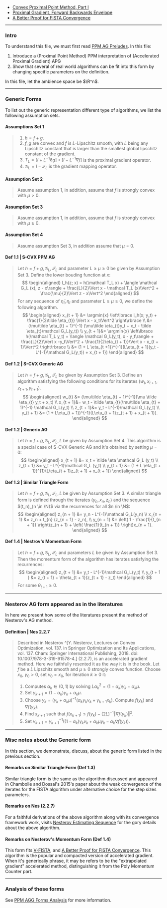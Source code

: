 - [Convex Proximal Point Method, Part I](Convex%20Proximal%20Point%20Method,%20Part%20I.md)
- [Proximal Gradient, Forward Backwards Envelope](Proximal%20Gradient,%20Forward%20Backwards%20Envelope.md)
- [A Better Proof for FISTA Convergence](A%20Better%20Proof%20for%20FISTA%20Convergence.md)

---
### **Intro**

To understand this file, we must first read [PPM AG Preludes](PPM%20AG%20Preludes.md). 
In this file: 
1. Introduce a (Proximal Point Method) PPM interpretation of (Accelerated Proximal Gradient) APG
2. Show that several of real world algorithms can be fit into this form by changing specific parameters on the definition. 

In this file, let the ambience space be $\R^n$. 

---
### **Generic Forms**

To list out the generic representation different type of algorithms, we list the following assumption sets. 

#### **Assumptions Set 1**
> 1. $h = f + g$. 
> 2. $f, g$ are convex and $f$ is $L$-Lipschitz smooth, with $L$ being any Lipschitz constant that is larger than the smallest global lipschitz constant of the gradient. 
> 3. $T_L = [I + L^{-1}\partial g]\circ [I - L^{-1}\nabla f]$ is the proximal gradient operator. 
> 4. $\mathcal G_L = I - \mathcal T_L$ is the gradient mapping operator. 


#### **Assumption Set 2**
> Assume assumption 1, in addition, assume that $f$ is strongly convex with $\mu > 0$. 


#### **Assumption Set 3**
> Assume assumption 1, in addition, assume that $f$ is strongly convex with $\mu \ge 0$. 

#### **Assumption Set 4**
> Assume assumption Set 3, in addition assume that $\mu = 0$. 


#### **Def 1.1 | S-CVX PPM AG**
> Let $h = f + g, \mathcal G_L, \mathcal T_L$ and parameter $L \ge \mu \ge 0$ be given by Assumption Set 3. 
> Define the lower bouding function at $x$: 
> $$
> \begin{aligned}
>     l_h(z; x) = h(\mathcal T_L x) + \langle \mathcal G_L (x), z - x\rangle
>     + 
>     \frac{L}{2}\Vert x - \mathcal T_L (x)\Vert^2 + \frac{\mu}{2}\Vert z - x\Vert^2
> \end{aligned}
> $$
> For any sequence of $\tilde \eta_t, \eta_t$ and parameter $L \ge \mu \ge 0$, we define the following algorithm. 
> $$
> \begin{aligned}
>     x_{t + 1} &= \argmin{x} \left\lbrace
>     l_h(x; y_t) + \frac{1}{2\tilde \eta_{t}} 
>     \Vert x - x_t\Vert^2
>     \right\rbrace
>     \\
>     &= (\mu\tilde \eta_{t} + 1)^{-1} 
>     (\mu\tilde \eta_{t}y_t + x_t - \tilde \eta_{t}\mathcal G_L(y_t))
>     \\
>     y_{t + 1}&= 
>     \argmin{x}
>     \left\lbrace
>         h(\mathcal T_L y_t) + \langle \mathcal G_L(y_t), x - y_t\rangle + \frac{L}{2}\Vert x -y_t\Vert^2
>         + \frac{1}{2\eta_{t + 1}}\Vert x - x_{t + 1}\Vert^2
>     \right\rbrace
>     \\
>     &= (1 + L \eta_{t +1})^{-1}(L\eta_{t + 1}(y_t - L^{-1}\mathcal G_L(y_t)) + x_{t + 1})
> \end{aligned}
> $$

#### **Def 1.2 | S-CVX Generic AG**
> Let $h = f + g, \mathcal G_L, \mathcal T_L$ be given by Assumption Set 3. 
> Define an algorithm satisfying the following conditions for its iterates $(w_t, x_{t + 1}, z_{t + 1}, y_{t + 1})$. 
> $$
> \begin{aligned}
>     w_{t} &= (\mu\tilde \eta_{t} + 1)^{-1}(\mu \tilde \eta_{t} y_t + x_t) 
>     \\
>     x_{t + 1}&= w_t - \tilde \eta_{t}(\mu\tilde \eta_{t} + 1)^{-1} \mathcal G_L(y_t)
>     \\
>     z_{t + 1}&= y_t - L^{-1}\mathcal G_L(y_t)
>     \\
>     y_{t + 1} &= (1 + L\eta_{t + 1})^{-1}(L\eta_{t + 1}z_{t + 1} + x_{t + 1}). 
> \end{aligned}
> $$


#### **Def 1.2 | Generic AG**
> Let $h = f + g, \mathcal G_L, \mathcal T_L, L$ be given by Assumption Set 4. 
> This algorithm is a special case of S-CVX Generic AG and it's obtained by setting $\mu = 0$: 
> $$
> \begin{aligned}
>     x_{t + 1} &= x_t + \tilde \eta \mathcal G_L (y_t)
>     \\
>     z_{t + 1} &= y_t - L^{-1}\mathcal G_L (y_t)
>     \\
>     y_{t + 1} &= (1 + L \eta_{t + 1})^{1}(L\eta_{t + 1}z_{t + 1} + x_{t + 1})
> \end{aligned}
> $$


#### **Def 1.3 | Similar Triangle Form**
> Let $h = f + g, \mathcal G_L, \mathcal T_L, L$ be given by Assumption Set 3. 
A similar triangle form is defined through the iterates $(y_n, x_n, z_n)$ and the sequence $(t_n)_{n \in \N}$ via the recurrences for all $n \in \N$: 
> $$
> \begin{aligned}
>     z_{n + 1} &= y_n - L^{-1}\mathcal G_L(y_n)
>     \\
>     x_{n + 1} &= z_n + t_{n} (z_{n + 1} - z_n), 
>     \\
>     y_{n + 1} &= \left(
>         1 - \frac{1}{t_{n + 1}}
>     \right)z_{n + 1} + \left(
>         \frac{1}{t_{n + 1}}
>     \right)x_{n + 1}. 
> \end{aligned}
> $$

#### **Def 1.4 | Nestrov's Momentum Form**
> Let $h = f + g, \mathcal G_L, \mathcal T_L$ and parameters $L$ be given by Assumption Set 3. 
> Then the momentum form of the algorithm has iterates satisfying the recurrences: 
> $$
> \begin{aligned}
>     z_{t + 1} &= y_t - L^{-1}\mathcal G_L(y_t)
>     \\
>     y_{t + 1 } &= z_{t + 1} + \theta_{t + 1}(z_{t + 1} - z_t)
> \end{aligned}
> $$
> For some $\theta_{t + 1} \ge 0$. 


---
### **Nesterov AG form appeared as in the literatures**

In here we present how some of the literatures present the method of Nesterov's AG method.

#### **Definition | Nes 2.2.7**
> Described in Nesterov ^[Y. Nesterov, Lectures on Convex Optimization, vol. 137. in Springer Optimization and Its Applications, vol. 137. Cham: Springer International Publishing, 2018. doi: 10.1007/978-3-319-91578-4.] (2.2.7), is an accelerated gradient method. 
> Here we faithfully resented it as the way it is in the book.
> Let $f$ be a $L$ Lipschitz smooth and $\mu\ge 0$ strongly convex function. 
> Choose $x_0$, $\gamma_0 > 0$, set $v_0 = x_0$, for iteration $k\ge 0$ it: 
> 1. Computes $\alpha_k \in (0, 1)$ by solving $L\alpha_k^2 = (1 - \alpha_k)\gamma_k + \alpha_k \mu$. 
> 2. Set $\gamma_{k + 1} = (1 - \alpha_k)\gamma_k + \alpha_k \mu$. 
> 3. Choose $y_k = (\gamma_k + \alpha_k \mu)^{-1}(\alpha_k \gamma_k v_k + \gamma_{k + 1}x_k)$. Compute $f(y_k)$ and $\nabla f(y_k)$. 
> 4. Find $x_{k + 1}$ such that $f(x_{k + 1}) \le f(y_k) - (2L)^{-1} \Vert \nabla f(y_k)\Vert^2$. 
> 5. Set $v_{k + 1} = \gamma_{k+1}^{-1}((1 - \alpha_k)\gamma_kv_k + \alpha_k \mu y_k - \alpha_k \nabla f(y_k))$. 



---
### **Misc notes about the Generic form**

In this section, we demonstrate, discuss, about the generic form listed in the previous section. 

#### **Remarks on Similar Triangle Form (Def 1.3)**

Similar triangle form is the same as the algorithm discussed and appeared in Chambolle and Dossal's 2015's paper about the weak convergence of the iterates for the FISTA algorithm under alternative choice for the step sizes parameters. 


#### **Remarks on Nes (2.2.7)**

For a faithful derivations of the above algorithm along with its convergence framework work, visits [Nesterov Estimating Sequence](Nesterov%20Original%20Conception%20of%20Momentum%20Method.md) for the gory details about the above algorithm. 

#### **Remarks on Nesterov's Momentum Form (Def 1.4)**

This form fits [V-FISTA](V-FISTA.md), and [A Better Proof for FISTA Convergence](../AMATH%20516%20Numerical%20Optimizations/Proximal%20Methods/A%20Better%20Proof%20for%20FISTA%20Convergence.md).
This algorithm is the popular and compacted version of accelerated gradient. 
When it's generically phrase, it may be refers to be the "extrapolated gradient" accelerated method, distinguishing it from the Poly Momentum Counter part. 


---
### **Analysis of these forms**

See [PPM AGG Forms Analysis](PPM%20AGG%20Forms%20Analysis.md) for more information. 